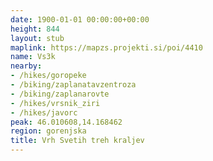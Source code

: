 ```yaml
---
date: 1900-01-01 00:00:00+00:00
height: 844
layout: stub
maplink: https://mapzs.projekti.si/poi/4410
name: Vs3k
nearby:
- /hikes/goropeke
- /biking/zaplanatavzentroza
- /biking/zaplanarovte
- /hikes/vrsnik_ziri
- /hikes/javorc
peak: 46.010608,14.168462
region: gorenjska
title: Vrh Svetih treh kraljev
---
```

